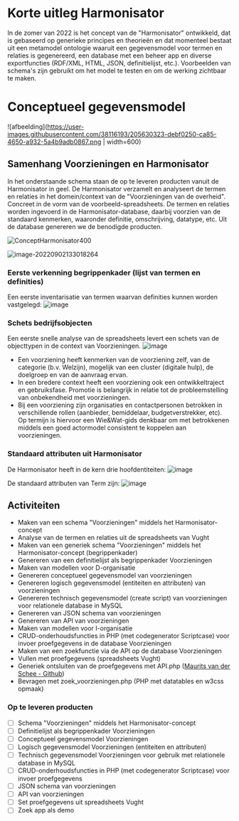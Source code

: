 # Korte uitleg Harmonisator

In de zomer van 2022 is het concept van de "Harmonisator" ontwikkeld, dat is gebaseerd op generieke principes en theorieën en dat momenteel bestaat uit een metamodel ontologie waaruit een gegevensmodel voor termen en relaties is gegenereerd, een database met een beheer app en diverse exportfuncties (RDF/XML, HTML, JSON, definitielijst, etc.). Voorbeelden van schema's zijn gebruikt om het model te testen en om de werking zichtbaar te maken. 

# Conceptueel gegevensmodel

![afbeelding](https://user-images.githubusercontent.com/38116193/205630323-debf0250-ca85-4650-a932-5a4b9adb0867.png  | width=600)

## Samenhang Voorzieningen en Harmonisator 

In het onderstaande schema staan de op te leveren producten vanuit de Harmonisator in geel. De Harmonisator verzamelt en analyseert de termen en relaties in het domein/context van de "Voorzieningen van de overheid". Concreet in de vorm van de voorbeeld-spreadsheets. De termen en relaties worden ingevoerd in de Harmonisator-database, daarbij voorzien van de standaard kenmerken, waaronder definitie, omschrijving, datatype, etc. 
Uit de database genereren we de benodigde producten.

![ConceptHarmonisator400](https://user-images.githubusercontent.com/38116193/195636316-7464512b-61d3-4ef3-a9ed-1d0363a24062.png)

![image-20220902133018264](https://user-images.githubusercontent.com/25812095/188638539-e20c0c7d-97c2-41d0-99d0-66c534fd7e8e.png)

### Eerste verkenning begrippenkader (lijst van termen en definities)
Een eerste inventarisatie van termen waarvan definities kunnen worden vastgelegd:
![image](https://user-images.githubusercontent.com/25812095/188638046-f68baece-122d-4d34-8d88-28ae01a81b2c.png)

### Schets bedrijfsobjecten 
Een eerste snelle analyse van de spreadsheets levert een schets van de objecttypen in de context van Voorzieningen.
![image](https://user-images.githubusercontent.com/25812095/188638874-2d791ba9-2467-404a-b443-d98a79b35283.png)

- Een voorziening heeft kenmerken van de voorziening zelf, van de categorie (b.v. Welzijn), mogelijk van een cluster (digitale hulp), de doelgroep en van de aanvraag ervan.
- In een bredere context heeft een voorziening ook een ontwikkeltraject en gebruiksfase. Promotie is belangrijk in relatie tot de probleemstelling van onbekendheid met voorzieningen. 
- Bij een voorziening zijn organisaties en contactpersonen betrokken in verschillende rollen (aanbieder, bemiddelaar, budgetverstrekker, etc). Op termijn is hiervoor een Wie&Wat-gids denkbaar om met betrokkenen middels een goed actormodel consistent te koppelen aan voorzieningen.  

### Standaard attributen uit Harmonisator

De Harmonisator heeft in de kern drie hoofdentiteiten:
![image](https://user-images.githubusercontent.com/25812095/188639069-c1facb5d-3a80-4457-94ed-9f06918d95f1.png)

De standaard attributen van Term zijn:
![image](https://user-images.githubusercontent.com/25812095/188639144-85fec5d5-ba5c-4902-a039-ccb015377b7f.png)

## Activiteiten

- Maken van een schema "Voorzieningen" middels het Harmonisator-concept
- Analyse van de termen en relaties uit de spreadsheets van Vught
- Maken van een generiek schema "Voorzieningen" middels het Harmonisator-concept (begrippenkader)
- Genereren van een definitielijst als begrippenkader Voorzieningen
- Maken van modellen voor D-organisatie
- Genereren conceptueel gegevensmodel van voorzieningen
- Genereren logisch gegevensmodel (entiteiten en attributen) van voorzieningen
- Genereren technisch gegevensmodel (create script) van voorzieningen voor relationele database in MySQL
- Genereren van JSON schema van voorzieningen
- Genereren van API van voorzieningen
- Maken van modellen voor I-organisatie
- CRUD-onderhoudsfuncties in PHP (met codegenerator Scriptcase) voor invoer proefgegevens in de database Voorzieningen
- Maken van een zoekfunctie via de API op de database Voorzieningen 
- Vullen met proefgegevens (spreadsheets Vught)
- Generiek ontsluiten van de proefgegevens met API.php ([Maurits van der Schee - Github](https://github.com/mevdschee/php-crud-api))
- Bevragen met zoek_voorzieningen.php (PHP met datatables en w3css opmaak) 

### Op te leveren producten

- [ ] Schema "Voorzieningen" middels het Harmonisator-concept
- [ ] Definitielijst als begrippenkader Voorzieningen
- [ ] Conceptueel gegevensmodel Voorzieningen
- [ ] Logisch gegevensmodel Voorzieningen (entiteiten en attributen) 
- [ ] Technisch gegevensmodel Voorzieningen voor gebruik met relationele database in MySQL
- [ ] CRUD-onderhoudsfuncties in PHP (met codegenerator Scriptcase) voor invoer proefgegevens
- [ ] JSON schema van voorzieningen 
- [ ] API van voorzieningen
- [ ] Set proefgegevens uit spreadsheets Vught
- [ ] Zoek app als demo  
